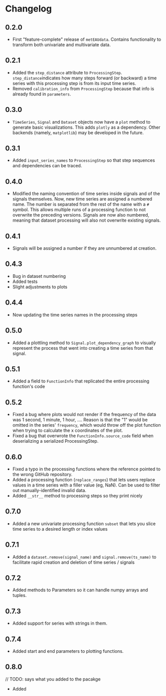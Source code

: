 # Changelog

## 0.2.0

- First "feature-complete" release of `metEAUdata`. Contains functionality to transform both univariate and multivariate data.

## 0.2.1

- Added the `step_distance` attribute to `ProcessingStep`. `step_distance`indicates how many steps forward (or backward) a time series with this processing step is from its input time series.
- Removed `calibration_info` from `ProcessingStep` because that info is already found in `parameters`.

## 0.3.0

- `TimeSeries`, `Signal` and `Dataset` objects now have a `plot` method to generate basic visualizations. This adds `plotly` as a dependency. Other backends (namely, `matplotlib`) may be developed in the future.

## 0.3.1

- Added `input_series_names` to `ProcessingStep` so that step sequences and dependencies can be traced.

## 0.4.0

- Modified the naming convention of time series inside signals and of the signals themselves. Now, new time series are assigned a numbered name. The number is separated from the rest of the name with a `#` symbol. This allows multiple runs of a processing function to not overwrite the preceding versions. Signals are now also numbered, meaning that dataset processing will also not overwrite existing signals.

## 0.4.1

- Signals will be assigned a number if they are unnumbered at creation.

## 0.4.3

- Bug in dataset numbering
- Added tests
- Slight adjustments to plots

## 0.4.4

- Now updating the time series names in the processing steps

## 0.5.0

- Added a plottling method to `Signal.plot_dependency_graph` to visually represent the process that went into creating a time series from that signal.

## 0.5.1

- Added a field to `FunctionInfo` that replicated the entire processing function's code

## 0.5.2

- Fixed a bug where plots would not render if the frequency of the data was 1 second, 1 minute, 1 hour, .... Reason is that the "1" would be omitted in the series' `frequency`, which would throw off the plot function when trying to calculate the x coordinates of the plot.
- Fixed a bug that overwrote the `FunctionInfo.source_code` field when deserializing a serialized ProcessingStep.

## 0.6.0

- Fixed a typo in the processing functions where the reference pointed to the wrong GitHub repository.
- Added a processing function (`replace_ranges`) that lets users replace values in a time series with a filler value (eg, NaN). Can be used to filter out manually-identified invalid data.
- Added `__str__` method to processing steps so they print nicely

## 0.7.0

- Added a new univariate processing function `subset` that lets you slice time series to a desired length or index values

## 0.7.1

- Added a `dataset.remove(signal_name)` and `signal.remove(ts_name)` to facilitate rapid creation and deletion of time series / signals

## 0.7.2

- Added methods to Parameters so it can handle numpy arrays and tuples.

## 0.7.3

- Added support for series with strings in them.

## 0.7.4

- Added start and end parameters to plotting functions.

## 0.8.0

// TODO: says what you added to the pacakge
- Added